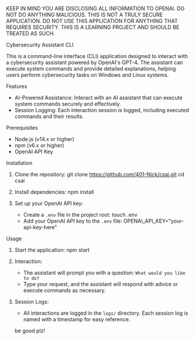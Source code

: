 KEEP IN MIND YOU ARE DISCLOSING ALL INFORMATION TO OPENAI. DO NOT DO ANYTHING MALICIOUS. THIS IS NOT A TRULY SECURE APPLICATION. DO NOT USE THIS APPLICATION FOR ANYTHING THAT REQUIRES SECURITY. THIS IS A LEARNING PROJECT AND SHOULD BE TREATED AS SUCH.

Cybersecurity Assistant CLI

This is a command-line interface (CLI) application designed to interact with a cybersecurity assistant powered by OpenAI's GPT-4. The assistant can execute system commands and provide detailed explanations, helping users perform cybersecurity tasks on Windows and Linux systems.

Features

- AI-Powered Assistance: Interact with an AI assistant that can execute system commands securely and effectively.
- Session Logging: Each interaction session is logged, including executed commands and their results.

Prerequisites

- Node.js (v14.x or higher)
- npm (v6.x or higher)
- OpenAI API Key

Installation

1. Clone the repository:
   git clone https://github.com/401-Nick/csai.git
   cd csai

2. Install dependencies:
   npm install

3. Set up your OpenAI API key:
   - Create a `.env` file in the project root:
     touch .env
   - Add your OpenAI API key to the `.env` file:
     OPENAI_API_KEY="your-api-key-here"

Usage

1. Start the application:
   npm start

2. Interaction:
   - The assistant will prompt you with a question: `What would you like to do?`
   - Type your request, and the assistant will respond with advice or execute commands as necessary.

3. Session Logs:
   - All interactions are logged in the `logs/` directory. Each session log is named with a timestamp for easy reference.

   be good plz!